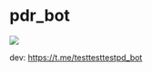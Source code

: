 # pdr_bot
<a href="https://codecov.io/gh/OAndriiovych/pdr_bot" > 
 <img src="https://codecov.io/gh/OAndriiovych/pdr_bot/branch/main/graph/badge.svg?token=C64GCRSZLZ"/> 
</a>


dev: https://t.me/testtesttestpd_bot